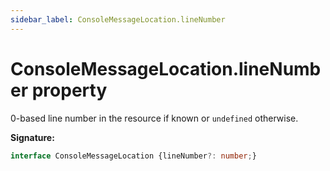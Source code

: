 ```yaml
---
sidebar_label: ConsoleMessageLocation.lineNumber
---
```

# ConsoleMessageLocation.lineNumber property

0-based line number in the resource if known or `undefined` otherwise.

**Signature:**

```typescript
interface ConsoleMessageLocation {lineNumber?: number;}
```

